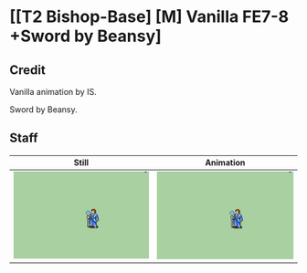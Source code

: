 # [\[T2 Bishop-Base\] \[M\] Vanilla FE7-8 +Sword by Beansy]

## Credit

Vanilla animation by IS.

Sword by Beansy.

## Staff

| Still | Animation |
| :---: | :-------: |
| ![Staff still](./Staff_000.png) | ![Staff animation](./Staff.gif) |
